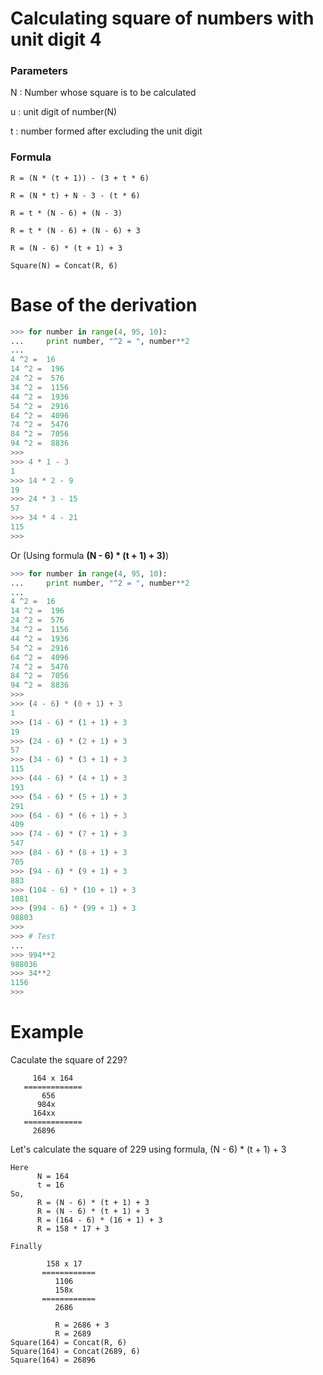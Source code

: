 # Calculating square of numbers with unit digit 4

### Parameters

N : Number whose square is to be calculated

u : unit digit of number(N)

t : number formed after excluding the unit digit

### Formula

```
R = (N * (t + 1)) - (3 + t * 6)

R = (N * t) + N - 3 - (t * 6)

R = t * (N - 6) + (N - 3)

R = t * (N - 6) + (N - 6) + 3

R = (N - 6) * (t + 1) + 3
```

```
Square(N) = Concat(R, 6)
```

# Base of the derivation

```python
>>> for number in range(4, 95, 10):
...     print number, "^2 = ", number**2
... 
4 ^2 =  16
14 ^2 =  196
24 ^2 =  576
34 ^2 =  1156
44 ^2 =  1936
54 ^2 =  2916
64 ^2 =  4096
74 ^2 =  5476
84 ^2 =  7056
94 ^2 =  8836
>>> 
>>> 4 * 1 - 3
1
>>> 14 * 2 - 9
19
>>> 24 * 3 - 15
57
>>> 34 * 4 - 21
115
>>> 
```

Or (Using formula **(N - 6) * (t + 1) + 3)**)

```python
>>> for number in range(4, 95, 10):
...     print number, "^2 = ", number**2
... 
4 ^2 =  16
14 ^2 =  196
24 ^2 =  576
34 ^2 =  1156
44 ^2 =  1936
54 ^2 =  2916
64 ^2 =  4096
74 ^2 =  5476
84 ^2 =  7056
94 ^2 =  8836
>>> 
>>> (4 - 6) * (0 + 1) + 3
1
>>> (14 - 6) * (1 + 1) + 3
19
>>> (24 - 6) * (2 + 1) + 3
57
>>> (34 - 6) * (3 + 1) + 3
115
>>> (44 - 6) * (4 + 1) + 3
193
>>> (54 - 6) * (5 + 1) + 3
291
>>> (64 - 6) * (6 + 1) + 3
409
>>> (74 - 6) * (7 + 1) + 3
547
>>> (84 - 6) * (8 + 1) + 3
705
>>> (94 - 6) * (9 + 1) + 3
883
>>> (104 - 6) * (10 + 1) + 3
1081
>>> (994 - 6) * (99 + 1) + 3
98803
>>> 
>>> # Test
... 
>>> 994**2
988036
>>> 34**2
1156
>>> 
```


# Example

Caculate the square of 229?

```
     164 x 164
   =============
       656
      984x
     164xx
   =============
     26896
```

Let's calculate the square of 229 using formula, (N - 6) * (t + 1) + 3

```
Here 
      N = 164
      t = 16
So,
      R = (N - 6) * (t + 1) + 3     
      R = (N - 6) * (t + 1) + 3
      R = (164 - 6) * (16 + 1) + 3
      R = 158 * 17 + 3

Finally

        158 x 17
       ============
          1106
          158x
       ============
          2686

          R = 2686 + 3
          R = 2689
Square(164) = Concat(R, 6)
Square(164) = Concat(2689, 6)
Square(164) = 26896
```